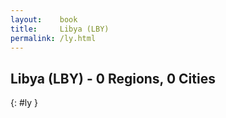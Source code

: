 ```yaml
---
layout:    book
title:     Libya (LBY)
permalink: /ly.html
---
```


## Libya (LBY) - 0 Regions, 0 Cities
{: #ly }






 
